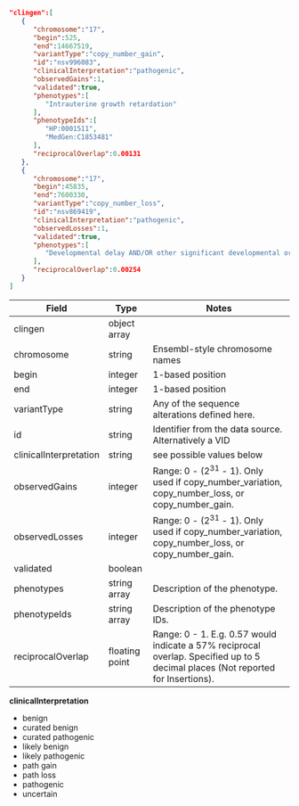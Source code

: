 ```json
"clingen":[
   {
      "chromosome":"17",
      "begin":525,
      "end":14667519,
      "variantType":"copy_number_gain",
      "id":"nsv996083",
      "clinicalInterpretation":"pathogenic",
      "observedGains":1,
      "validated":true,
      "phenotypes":[
         "Intrauterine growth retardation"
      ],
      "phenotypeIds":[
         "HP:0001511",
         "MedGen:C1853481"
      ],
      "reciprocalOverlap":0.00131
   },
   {
      "chromosome":"17",
      "begin":45835,
      "end":7600330,
      "variantType":"copy_number_loss",
      "id":"nsv869419",
      "clinicalInterpretation":"pathogenic",
      "observedLosses":1,
      "validated":true,
      "phenotypes":[
         "Developmental delay AND/OR other significant developmental or morphological phenotypes"
      ],
      "reciprocalOverlap":0.00254
   }
]
```
| Field                  | Type           | Notes                                                                                                                            |
|------------------------|----------------|----------------------------------------------------------------------------------------------------------------------------------|
| clingen                | object array   |                                                                                                                                  |
| chromosome             | string         | Ensembl-style chromosome names                                                                                                   |
| begin                  | integer        | 1-based position                                                                                                                 |
| end                    | integer        | 1-based position                                                                                                                 |
| variantType            | string         | Any of the sequence alterations defined here.                                                                                    |
| id                     | string         | Identifier from the data source. Alternatively a VID                                                                             |
| clinicalInterpretation | string         | see possible values below                                                                                                      |
| observedGains          | integer        | Range: 0 - (2<sup>31</sup> - 1). Only used if copy_number_variation, copy_number_loss, or copy_number_gain.                                 |
| observedLosses         | integer        | Range: 0 - (2<sup>31</sup> - 1). Only used if copy_number_variation, copy_number_loss, or copy_number_gain.                                 |
| validated              | boolean        |                                                                                                                                  |
| phenotypes             | string array   | Description of the phenotype.                                                                                                    |
| phenotypeIds           | string array   | Description of the phenotype IDs.                                                                                                |
| reciprocalOverlap      | floating point | Range: 0 - 1. E.g. 0.57 would indicate a 57% reciprocal overlap. Specified up to 5 decimal places (Not reported for Insertions). |

**clinicalInterpretation**
- benign
- curated benign
- curated pathogenic
- likely benign
- likely pathogenic
- path gain
- path loss
- pathogenic
- uncertain
